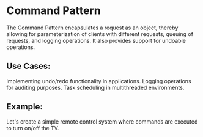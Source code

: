 # Command Pattern

The Command Pattern encapsulates a request as an object, thereby allowing for parameterization of clients with different
requests, queuing of requests, and logging operations. It also provides support for undoable operations.

## Use Cases:

Implementing undo/redo functionality in applications.
Logging operations for auditing purposes.
Task scheduling in multithreaded environments.

## Example:

Let's create a simple remote control system where commands are executed to turn on/off the TV.